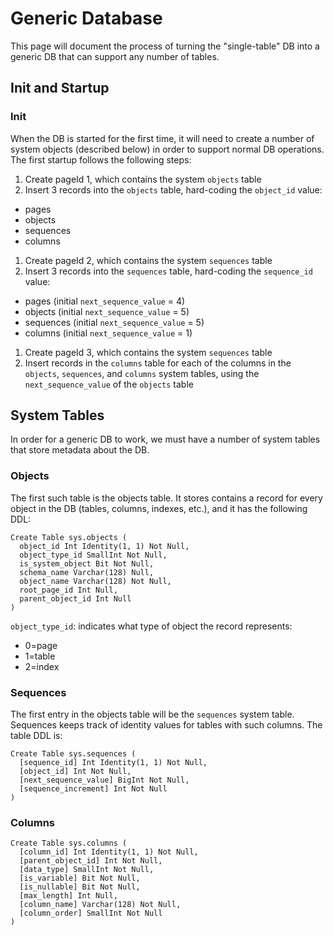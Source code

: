 # Generic Database

This page will document the process of turning the "single-table" DB into a generic DB that can support any number of tables.

## Init and Startup

### Init

When the DB is started for the first time, it will need to create a number of system objects (described below) in order to support normal DB operations. The first startup follows the following steps:

1. Create pageId 1, which contains the system `objects` table
1. Insert 3 records into the `objects` table, hard-coding the `object_id` value:
  - pages
  - objects
  - sequences
  - columns
1. Create pageId 2, which contains the system `sequences` table
1. Insert 3 records into the `sequences` table, hard-coding the `sequence_id` value:
  - pages (initial `next_sequence_value` = 4)
  - objects (initial `next_sequence_value` = 5)
  - sequences (initial `next_sequence_value` = 5)
  - columns (initial `next_sequence_value` = 1)
1. Create pageId 3, which contains the system `sequences` table
1. Insert records in the `columns` table for each of the columns in the `objects`, `sequences`, and `columns` system tables, using the `next_sequence_value` of the `objects` table

## System Tables

In order for a generic DB to work, we must have a number of system tables that store metadata about the DB.

### Objects

The first such table is the objects table. It stores contains a record for every object in the DB (tables, columns, indexes, etc.), and it has the following DDL:

```
Create Table sys.objects (
  object_id Int Identity(1, 1) Not Null,
  object_type_id SmallInt Not Null,
  is_system_object Bit Not Null,
  schema_name Varchar(128) Null,
  object_name Varchar(128) Not Null,
  root_page_id Int Null,
  parent_object_id Int Null
)
```

`object_type_id`: indicates what type of object the record represents:
- 0=page
- 1=table
- 2=index

### Sequences

The first entry in the objects table will be the `sequences` system table. Sequences keeps track of identity values for tables with such columns. The table DDL is:

```
Create Table sys.sequences (
  [sequence_id] Int Identity(1, 1) Not Null,
  [object_id] Int Not Null,
  [next_sequence_value] BigInt Not Null,
  [sequence_increment] Int Not Null
)
```

### Columns

```
Create Table sys.columns (
  [column_id] Int Identity(1, 1) Not Null,
  [parent_object_id] Int Not Null,
  [data_type] SmallInt Not Null,
  [is_variable] Bit Not Null,
  [is_nullable] Bit Not Null,
  [max_length] Int Null,
  [column_name] Varchar(128) Not Null,
  [column_order] SmallInt Not Null
)
```
